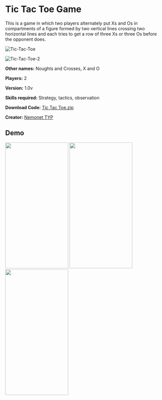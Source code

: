 # Tic Tac Toe Game

This is a game in which two players alternately put Xs and Os in compartments of a figure formed by two vertical lines crossing two horizontal lines and each tries to get a row of three Xs or three Os before the opponent does.



![Tic-Tac-Toe](https://user-images.githubusercontent.com/79866006/127279507-8e152539-9aaf-409a-9c5c-06543668492c.png)


![Tic-Tac-Toe-2](https://user-images.githubusercontent.com/79866006/127279523-4f6bdc08-a234-4cb4-9291-613611209062.png)



**Other names:** Noughts and Crosses, X and O

**Players:**	2

**Version:**    1.0v

**Skills required:** Strategy, tactics, observation

**Download Code:**   [Tic Tac Toe.zip](https://github.com/The-Young-Programmer/JavaScript-Codes/files/10814737/Tic.Tac.Toe.zip)

**Creator:** <a href="https://github.com/The-Young-Programmer/">Nemonet TYP</a>


## Demo

<img src="https://user-images.githubusercontent.com/79866006/220214411-45b2ccce-81fe-4336-93d7-559ecc2e8a2d.jpg" width="200" height="400">  <img src="https://user-images.githubusercontent.com/79866006/220214827-35d933ba-58e5-49ba-96a1-52978b75a88e.jpg" width="200" height="400">  <img src="https://user-images.githubusercontent.com/79866006/220215022-235644b1-42c5-49c6-83e2-640a28bbdb10.jpg" width="200" height="400">




